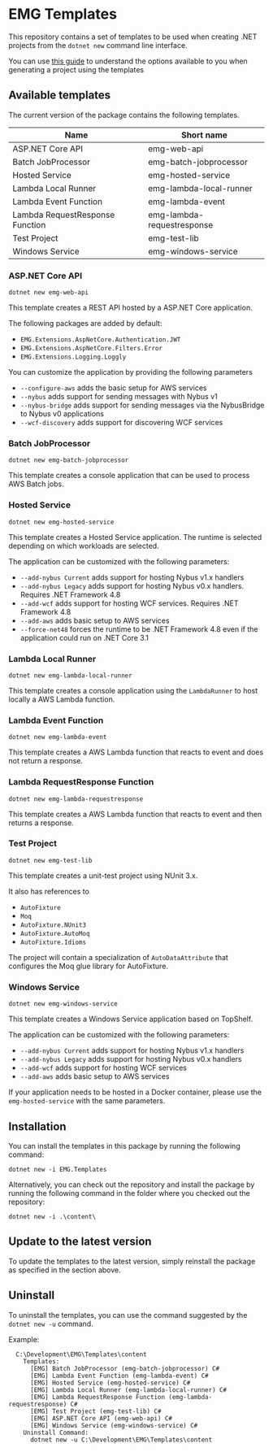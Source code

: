 # EMG Templates

This repository contains a set of templates to be used when creating .NET projects from the `dotnet new` command line interface.

You can use [this guide](https://docs.microsoft.com/en-us/dotnet/core/tools/dotnet-new) to understand the options available to you when generating a project using the templates

## Available templates

The current version of the package contains the following templates.

|Name|Short name|
|-|-|
|ASP.NET Core API                          |emg-web-api               
|Batch JobProcessor                        |emg-batch-jobprocessor    
|Hosted Service                            |emg-hosted-service        
|Lambda Local Runner                       |emg-lambda-local-runner   
|Lambda Event Function                     |emg-lambda-event          
|Lambda RequestResponse Function           |emg-lambda-requestresponse
|Test Project                              |emg-test-lib              
|Windows Service                           |emg-windows-service       

### ASP.NET Core API

```
dotnet new emg-web-api
```

This template creates a REST API hosted by a ASP.NET Core application.

The following packages are added by default:
* `EMG.Extensions.AspNetCore.Authentication.JWT`
* `EMG.Extensions.AspNetCore.Filters.Error`
* `EMG.Extensions.Logging.Loggly`

You can customize the application by providing the following parameters
* `--configure-aws` adds the basic setup for AWS services
* `--nybus` adds support for sending messages with Nybus v1
* `--nybus-bridge` adds support for sending messages via the NybusBridge to Nybus v0 applications
* `--wcf-discovery` adds support for discovering WCF services

### Batch JobProcessor

```
dotnet new emg-batch-jobprocessor
```

This template creates a console application that can be used to process AWS Batch jobs.

### Hosted Service

```
dotnet new emg-hosted-service
```

This template creates a Hosted Service application. The runtime is selected depending on which workloads are selected.

The application can be customized with the following parameters:
* `--add-nybus Current` adds support for hosting Nybus v1.x handlers
* `--add-nybus Legacy` adds support for hosting Nybus v0.x handlers. Requires .NET Framework 4.8
* `--add-wcf` adds support for hosting WCF services. Requires .NET Framework 4.8
* `--add-aws` adds basic setup to AWS services
* `--force-net48` forces the runtime to be .NET Framework 4.8 even if the application could run on .NET Core 3.1

### Lambda Local Runner

```
dotnet new emg-lambda-local-runner
```

This template creates a console application using the `LambdaRunner` to host locally a AWS Lambda function.

### Lambda Event Function

```
dotnet new emg-lambda-event
```

This template creates a AWS Lambda function that reacts to event and does not return a response.

### Lambda RequestResponse Function

```
dotnet new emg-lambda-requestresponse
```

This template creates a AWS Lambda function that reacts to event and then returns a response.

### Test Project

```
dotnet new emg-test-lib
```

This template creates a unit-test project using NUnit 3.x.

It also has references to
* `AutoFixture`
* `Moq`
* `AutoFixture.NUnit3`
* `AutoFixture.AutoMoq`
* `AutoFixture.Idioms`

The project will contain a specialization of `AutoDataAttribute` that configures the Moq glue library for AutoFixture.

### Windows Service

```
dotnet new emg-windows-service
```

This template creates a Windows Service application based on TopShelf.

The application can be customized with the following parameters:
* `--add-nybus Current` adds support for hosting Nybus v1.x handlers
* `--add-nybus Legacy` adds support for hosting Nybus v0.x handlers
* `--add-wcf` adds support for hosting WCF services
* `--add-aws` adds basic setup to AWS services

If your application needs to be hosted in a Docker container, please use the `emg-hosted-service` with the same parameters.

## Installation

You can install the templates in this package by running the following command:
```
dotnet new -i EMG.Templates
```

Alternatively, you can check out the repository and install the package by running the following command in the folder where you checked out the repository:
```
dotnet new -i .\content\
```

## Update to the latest version

To update the templates to the latest version, simply reinstall the package as specified in the section above.


## Uninstall

To uninstall the templates, you can use the command suggested by the `dotnet new -u` command.

Example:
```
  C:\Development\EMG\Templates\content
    Templates:
      [EMG] Batch JobProcessor (emg-batch-jobprocessor) C#
      [EMG] Lambda Event Function (emg-lambda-event) C#
      [EMG] Hosted Service (emg-hosted-service) C#
      [EMG] Lambda Local Runner (emg-lambda-local-runner) C#
      [EMG] Lambda RequestResponse Function (emg-lambda-requestresponse) C#
      [EMG] Test Project (emg-test-lib) C#
      [EMG] ASP.NET Core API (emg-web-api) C#
      [EMG] Windows Service (emg-windows-service) C#
    Uninstall Command:
      dotnet new -u C:\Development\EMG\Templates\content
```
